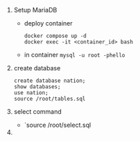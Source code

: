 1. Setup MariaDB
    - deploy container
        ```
        docker compose up -d
        docker exec -it <container_id> bash
        ```
    - in container
        `mysql -u root -phello`

2. create database
    ```
    create database nation;
    show databases;
    use nation;
    source /root/tables.sql
    ```

3. select command 
    - `source /root/select.sql

4. 
